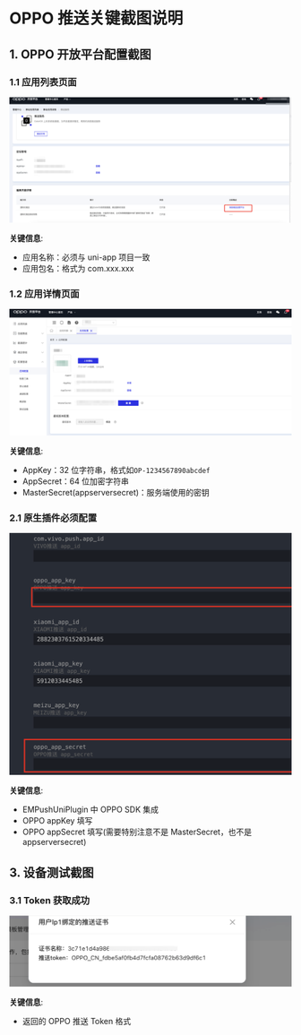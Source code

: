 # OPPO 推送关键截图说明

## 1. OPPO 开放平台配置截图

### 1.1 应用列表页面

![OPPO应用列表页面]( /static/demo/oppo/2525e27d-464c-4509-a72f-f3b0e020ca06.png )

**关键信息**:
- 应用名称：必须与 uni-app 项目一致
- 应用包名：格式为 com.xxx.xxx

### 1.2 应用详情页面

![OPPO应用详情页面]( /static/demo/oppo/973d392f-f069-43ad-b045-a85746008ef4.png )

**关键信息**:
- AppKey：32 位字符串，格式如`OP-1234567890abcdef`
- AppSecret：64 位加密字符串
- MasterSecret(appserversecret)：服务端使用的密钥

### 2.1 原生插件必须配置

![OPPO原生插件配置]( /static/demo/oppo/iShot_2025-09-09_13.44.38.png )

**关键信息**:
- EMPushUniPlugin 中 OPPO SDK 集成
- OPPO appKey 填写
- OPPO appSecret 填写(需要特别注意不是 MasterSecret，也不是 appserversecret)

## 3. 设备测试截图

### 3.1 Token 获取成功

![OPPO Token获取成功]( /static/demo/oppo/iShot_2025-09-09_13.58.08.png )

**关键信息**:
- 返回的 OPPO 推送 Token 格式
